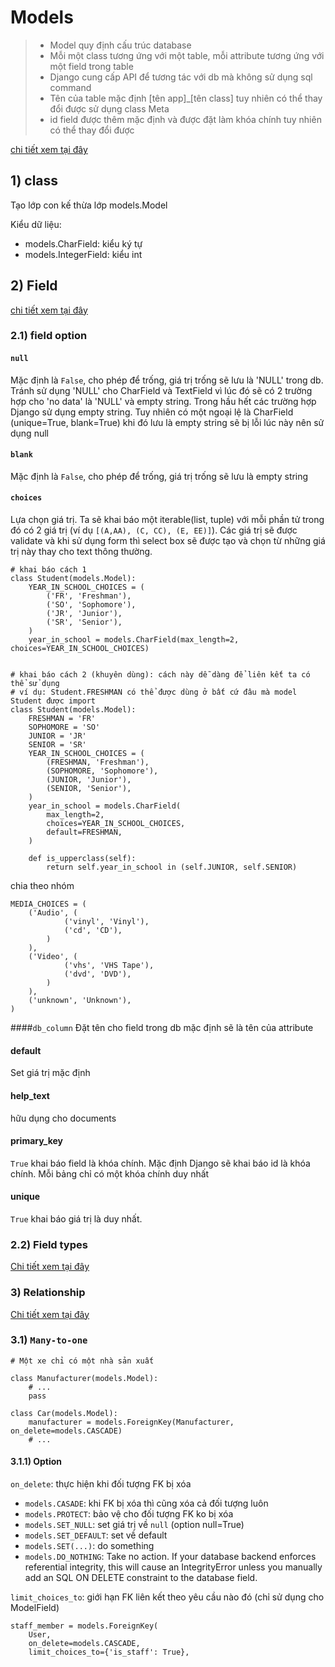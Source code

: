 # Models
> - Model quy định cấu trúc database
> - Mỗi một class tương ứng với một table, mỗi attribute tương ứng với một field trong table
> - Django cung cấp API để tương tác với db mà không sử dụng sql command 
> - Tên của table mặc định [tên app]_[tên class] tuy nhiên có thể thay đổi được sử dụng 
class Meta 
> - id field được thêm mặc định và được đặt làm khóa chính tuy nhiên có thể thay đổi được

<a href='https://docs.djangoproject.com/en/2.1/ref/models/' target='_blank'>chi tiết xem tại đây</a>
## 1) class
Tạo lớp con kế thừa lớp models.Model

Kiểu dữ liệu:
- models.CharField: kiểu ký tự
- models.IntegerField: kiểu int

## 2) Field
<a href='https://docs.djangoproject.com/en/2.1/ref/models/fields/' target='_blank'>chi tiết xem tại đây</a>
### 2.1) field option
#### `null`
Mặc định là `False`, cho phép để trống, giá trị trống sẽ lưu là 'NULL' trong db. 
Tránh sử dụng 'NULL' cho CharField và TextField vì lúc đó sẽ có 2 trường hợp cho 'no data' 
là 'NULL' và empty string. Trong hầu hết các trường hợp Django sử dụng empty string. Tuy nhiên
 có một ngoại lệ là CharField (unique=True, blank=True) khi đó lưu là empty string sẽ bị lỗi
  lúc này nên sử dụng null
#### `blank`
Mặc định là `False`, cho phép để trống, giá trị trống sẽ lưu là empty string
#### `choices`
Lựa chọn giá trị. Ta sẽ khai báo một iterable(list, tuple) với mỗi phần tử trong đó có 2 giá
trị (ví dụ `[(A,AA), (C, CC), (E, EE)]`). Các giá trị sẽ được validate và khi sử dụng form 
thì select box sẽ được tạo và chọn từ những giá trị này thay cho text thông thường.

```
# khai báo cách 1
class Student(models.Model):
    YEAR_IN_SCHOOL_CHOICES = (
        ('FR', 'Freshman'),
        ('SO', 'Sophomore'),
        ('JR', 'Junior'),
        ('SR', 'Senior'),
    )
    year_in_school = models.CharField(max_length=2, choices=YEAR_IN_SCHOOL_CHOICES)

    
# khai báo cách 2 (khuyên dùng): cách này dễ dàng để liên kết ta có thể sử dụng 
# ví dụ: Student.FRESHMAN có thể được dùng ở bất cứ đâu mà model Student được import
class Student(models.Model):
    FRESHMAN = 'FR'
    SOPHOMORE = 'SO'
    JUNIOR = 'JR'
    SENIOR = 'SR'
    YEAR_IN_SCHOOL_CHOICES = (
        (FRESHMAN, 'Freshman'),
        (SOPHOMORE, 'Sophomore'),
        (JUNIOR, 'Junior'),
        (SENIOR, 'Senior'),
    )
    year_in_school = models.CharField(
        max_length=2,
        choices=YEAR_IN_SCHOOL_CHOICES,
        default=FRESHMAN,
    )
    
    def is_upperclass(self):
        return self.year_in_school in (self.JUNIOR, self.SENIOR)
``` 
chia theo nhóm
```
MEDIA_CHOICES = (
    ('Audio', (
            ('vinyl', 'Vinyl'),
            ('cd', 'CD'),
        )
    ),
    ('Video', (
            ('vhs', 'VHS Tape'),
            ('dvd', 'DVD'),
        )
    ),
    ('unknown', 'Unknown'),
)
```

####`db_column`
Đặt tên cho field trong db mặc định sẽ là tên của attribute

#### default 
Set giá trị mặc định

#### help_text
hữu dụng cho documents

#### primary_key
`True` khai báo field là khóa chính. Mặc định Django sẽ khai báo id là khóa chính.
Mỗi bảng chỉ có một khóa chính duy nhất

#### unique
`True` khai báo giá trị là duy nhất.

### 2.2) Field types
<a href='https://docs.djangoproject.com/en/2.1/ref/models/fields/#field-types' target='_blank'>Chi tiết xem tại đây</a>

### 3) Relationship
<a href='https://docs.djangoproject.com/en/2.1/ref/models/fields/#ref-foreignkey' target='_blank'>Chi tiết xem tại đây</a>

### 3.1) `Many-to-one`

```
# Một xe chỉ có một nhà sản xuất

class Manufacturer(models.Model):
    # ...
    pass

class Car(models.Model):
    manufacturer = models.ForeignKey(Manufacturer, on_delete=models.CASCADE)
    # ...
```
#### 3.1.1) Option
`on_delete`: thực hiện khi đối tượng FK bị xóa
- `models.CASADE`: khi FK bị xóa thì cũng xóa cả đối tượng luôn
- `models.PROTECT`: bảo vệ cho đối tượng FK ko bị xóa
- `models.SET_NULL`: set giá trị về `null` (option null=True)
- `models.SET_DEFAULT`: set về default
- `models.SET(...)`: do something
- `models.DO_NOTHING`: Take no action. If your database backend enforces referential integrity, this will cause an 
IntegrityError unless you manually add an SQL ON DELETE constraint to the database field.

`limit_choices_to`: giới hạn FK liên kết theo yêu cầu nào đó (chỉ sử dụng cho ModelField)

```
staff_member = models.ForeignKey(
    User,
    on_delete=models.CASCADE,
    limit_choices_to={'is_staff': True},
```



